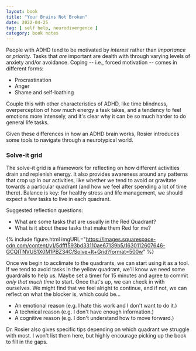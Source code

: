 ```yaml
---
layout: book
title: "Your Brains Not Broken"
date: 2022-04-25
tag: [ self help, neurodivergence ]
category: book notes
---
```


People with ADHD tend to be motivated by *interest* rather than *importance* or *priority*. Tasks that *are* important are dealth with through varying levels of anxiety and/or avoidance. Coping -- i.e., forced motivation -- comes in different forms:

- Procrastination
- Anger
- Shame and self-loathing

Couple this with other characteristics of ADHD, like time blindness, overperception of how much energy a task takes, and a tendency to feel emotions more intensely, and it's clear why it can be so much harder to do general life tasks.

Given these differences in how an ADHD brain works, Rosier introduces some tools to navigate through a neurotypical world.

### Solve-it grid

The solve-it grid is a framework for reflecting on how different activities drain and replenish energy. It also provides awareness around any patterns that crop up in our activities, like whether we tend to avoid or gravitate towards a particular quadrant (and how we feel after spending a lot of time there). Balance is key: for healthy stress and life management, we should expect a few tasks to live in each quadrant.

Suggested reflection questions:

- What are some tasks that are usually in the Red Quadrant?
- What is it about these tasks that make them Red for me?

{% include figure.html imgURL="https://images.squarespace-cdn.com/content/v1/5dfff593bd33110ae67139b5/1630112607646-GCQITNVUS1X0M1PBZ34C/Solve+It+Grid?format=500w" %}

Once we begin to acclimate to the quadrants, we can start using it as a tool. If we tend to avoid tasks in the yellow quadrant, we'll know we need some guardrails to help us. Maybe set a timer for 15 minutes and agree to commit *only that much time* to start. Once that's up, we can check in with ourselves. We might find that we feel alright to continue, and if not, we can reflect on what the blocker is, which could be...

- An emotional reason (e.g. I hate this work and I don't want to do it.)
- A technical reason (e.g. I don't have enough information.)
- A cognitive reason (e.g. I don't understand how to move forward.)

Dr. Rosier also gives specific tips depending on which quadrant we struggle with most. I won't list them here, but highly encourage picking up the book to fill in the gaps.